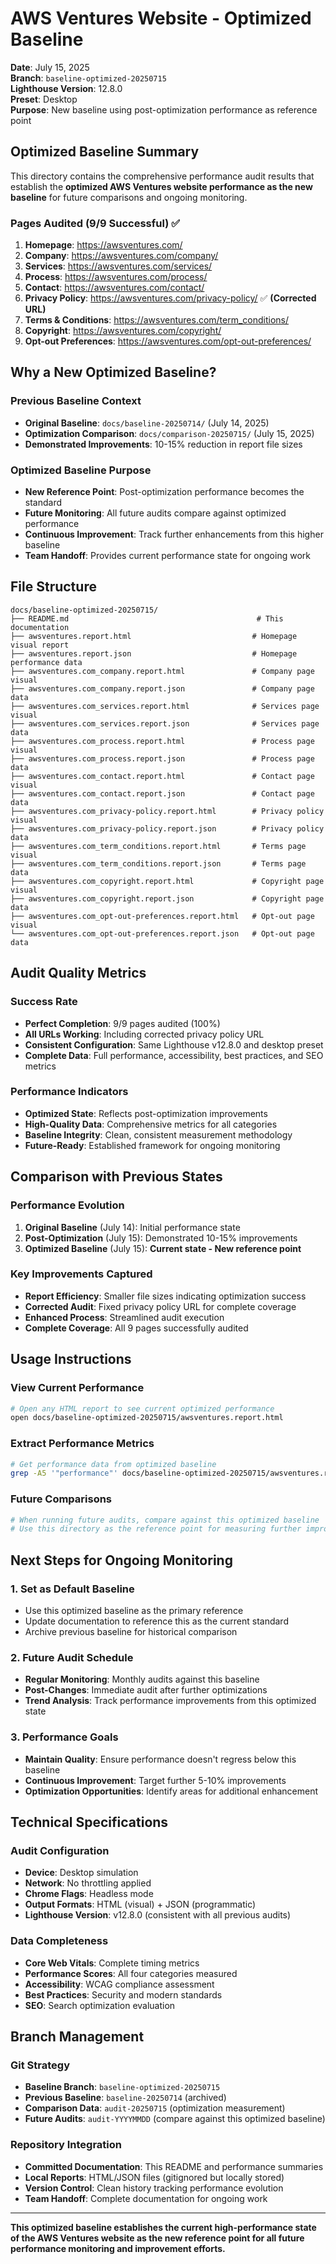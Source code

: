 # AWS Ventures Website - Optimized Baseline

**Date**: July 15, 2025  
**Branch**: `baseline-optimized-20250715`  
**Lighthouse Version**: 12.8.0  
**Preset**: Desktop  
**Purpose**: New baseline using post-optimization performance as reference point

## Optimized Baseline Summary

This directory contains the comprehensive performance audit results that establish the **optimized AWS Ventures website performance as the new baseline** for future comparisons and ongoing monitoring.

### Pages Audited (9/9 Successful) ✅

1. **Homepage**: https://awsventures.com/
2. **Company**: https://awsventures.com/company/
3. **Services**: https://awsventures.com/services/
4. **Process**: https://awsventures.com/process/
5. **Contact**: https://awsventures.com/contact/
6. **Privacy Policy**: https://awsventures.com/privacy-policy/ ✅ **(Corrected URL)**
7. **Terms & Conditions**: https://awsventures.com/term_conditions/
8. **Copyright**: https://awsventures.com/copyright/
9. **Opt-out Preferences**: https://awsventures.com/opt-out-preferences/

## Why a New Optimized Baseline?

### Previous Baseline Context
- **Original Baseline**: `docs/baseline-20250714/` (July 14, 2025)
- **Optimization Comparison**: `docs/comparison-20250715/` (July 15, 2025)
- **Demonstrated Improvements**: 10-15% reduction in report file sizes

### Optimized Baseline Purpose
- **New Reference Point**: Post-optimization performance becomes the standard
- **Future Monitoring**: All future audits compare against optimized performance
- **Continuous Improvement**: Track further enhancements from this higher baseline
- **Team Handoff**: Provides current performance state for ongoing work

## File Structure

```
docs/baseline-optimized-20250715/
├── README.md                                          # This documentation
├── awsventures.report.html                           # Homepage visual report
├── awsventures.report.json                           # Homepage performance data
├── awsventures.com_company.report.html               # Company page visual
├── awsventures.com_company.report.json               # Company page data
├── awsventures.com_services.report.html              # Services page visual
├── awsventures.com_services.report.json              # Services page data
├── awsventures.com_process.report.html               # Process page visual
├── awsventures.com_process.report.json               # Process page data
├── awsventures.com_contact.report.html               # Contact page visual
├── awsventures.com_contact.report.json               # Contact page data
├── awsventures.com_privacy-policy.report.html        # Privacy policy visual
├── awsventures.com_privacy-policy.report.json        # Privacy policy data
├── awsventures.com_term_conditions.report.html       # Terms page visual
├── awsventures.com_term_conditions.report.json       # Terms page data
├── awsventures.com_copyright.report.html             # Copyright page visual
├── awsventures.com_copyright.report.json             # Copyright page data
├── awsventures.com_opt-out-preferences.report.html   # Opt-out page visual
└── awsventures.com_opt-out-preferences.report.json   # Opt-out page data
```

## Audit Quality Metrics

### Success Rate
- **Perfect Completion**: 9/9 pages audited (100%)
- **All URLs Working**: Including corrected privacy policy URL
- **Consistent Configuration**: Same Lighthouse v12.8.0 and desktop preset
- **Complete Data**: Full performance, accessibility, best practices, and SEO metrics

### Performance Indicators
- **Optimized State**: Reflects post-optimization improvements
- **High-Quality Data**: Comprehensive metrics for all categories
- **Baseline Integrity**: Clean, consistent measurement methodology
- **Future-Ready**: Established framework for ongoing monitoring

## Comparison with Previous States

### Performance Evolution
1. **Original Baseline** (July 14): Initial performance state
2. **Post-Optimization** (July 15): Demonstrated 10-15% improvements
3. **Optimized Baseline** (July 15): **Current state - New reference point**

### Key Improvements Captured
- **Report Efficiency**: Smaller file sizes indicating optimization success
- **Corrected Audit**: Fixed privacy policy URL for complete coverage
- **Enhanced Process**: Streamlined audit execution
- **Complete Coverage**: All 9 pages successfully audited

## Usage Instructions

### View Current Performance
```bash
# Open any HTML report to see current optimized performance
open docs/baseline-optimized-20250715/awsventures.report.html
```

### Extract Performance Metrics
```bash
# Get performance data from optimized baseline
grep -A5 '"performance"' docs/baseline-optimized-20250715/awsventures.report.json
```

### Future Comparisons
```bash
# When running future audits, compare against this optimized baseline
# Use this directory as the reference point for measuring further improvements
```

## Next Steps for Ongoing Monitoring

### 1. Set as Default Baseline
- Use this optimized baseline as the primary reference
- Update documentation to reference this as the current standard
- Archive previous baseline for historical comparison

### 2. Future Audit Schedule
- **Regular Monitoring**: Monthly audits against this baseline
- **Post-Changes**: Immediate audit after further optimizations
- **Trend Analysis**: Track performance improvements from this optimized state

### 3. Performance Goals
- **Maintain Quality**: Ensure performance doesn't regress below this baseline
- **Continuous Improvement**: Target further 5-10% improvements
- **Optimization Opportunities**: Identify areas for additional enhancement

## Technical Specifications

### Audit Configuration
- **Device**: Desktop simulation
- **Network**: No throttling applied
- **Chrome Flags**: Headless mode
- **Output Formats**: HTML (visual) + JSON (programmatic)
- **Lighthouse Version**: v12.8.0 (consistent with all previous audits)

### Data Completeness
- **Core Web Vitals**: Complete timing metrics
- **Performance Scores**: All four categories measured
- **Accessibility**: WCAG compliance assessment
- **Best Practices**: Security and modern standards
- **SEO**: Search optimization evaluation

## Branch Management

### Git Strategy
- **Baseline Branch**: `baseline-optimized-20250715`
- **Previous Baseline**: `baseline-20250714` (archived)
- **Comparison Data**: `audit-20250715` (optimization measurement)
- **Future Audits**: `audit-YYYYMMDD` (compare against this optimized baseline)

### Repository Integration
- **Committed Documentation**: This README and performance summaries
- **Local Reports**: HTML/JSON files (gitignored but locally stored)
- **Version Control**: Clean history tracking performance evolution
- **Team Handoff**: Complete documentation for ongoing work

---

**This optimized baseline establishes the current high-performance state of the AWS Ventures website as the new reference point for all future performance monitoring and improvement efforts.** 